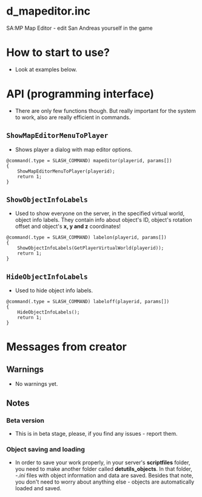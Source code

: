 # d_mapeditor.inc

SA:MP Map Editor - edit San Andreas yourself in the game

# How to start to use?

- Look at examples below.

# API (programming interface)

- There are only few functions though. But really important for the system to work, also are really efficient in commands.
## `ShowMapEditorMenuToPlayer`
- Shows player a dialog with map editor options.
```pawn
@command(.type = SLASH_COMMAND) mapeditor(playerid, params[]) 
{
    ShowMapEditorMenuToPlayer(playerid);
    return 1;
}
```
## `ShowObjectInfoLabels`
- Used to show everyone on the server, in the specified virtual world, object info labels. They contain info about object's ID, object's rotation offset and object's **x, y and z** coordinates!
```pawn
@command(.type = SLASH_COMMAND) labelon(playerid, params[])
{
    ShowObjectInfoLabels(GetPlayerVirtualWorld(playerid));
    return 1;
}
```
## `HideObjectInfoLabels`
- Used to hide object info labels.
```pawn
@command(.type = SLASH_COMMAND) labeloff(playerid, params[])
{
    HideObjectInfoLabels();
    return 1;
}
```

# Messages from creator

## Warnings
- No warnings yet.
## Notes
### Beta version
- This is in beta stage, please, if you find any issues - report them.

### Object saving and loading
- In order to save your work properly, in your server's **scriptfiles** folder, you need to make another folder called **detutils_objects**. In that folder, *-.ini* files with object information and data are saved. Besides that note, you don't need to worry about anything else - objects are automatically loaded and saved.
